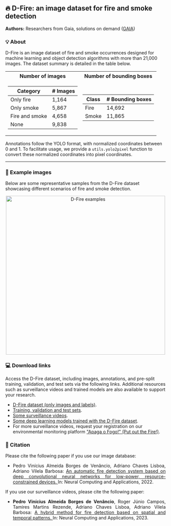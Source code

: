 ## :fire: D-Fire: an image dataset for fire and smoke detection

**Authors:** Researchers from Gaia, solutions on demand ([GAIA](https://www.gaiasd.com/))

### :bulb: About

D-Fire is an image dataset of fire and smoke occurrences designed for machine learning and object detection algorithms with more than 21,000 images. The dataset summary is detailed in the table below.

<div align="center">
<table>
  <tr>
    <th>Number of images</th>
    <th>Number of bounding boxes</th>
  </tr>
 
  <tr><td>

  | Category | # Images |
  | ------------- | ------------- |
  | Only fire  | 1,164  |
  | Only smoke  | 5,867  |
  | Fire and smoke  | 4,658  |
  | None  | 9,838  |

  </td><td>

  | Class | # Bounding boxes |
  | ------------- | ------------- |
  | Fire  | 14,692 |
  | Smoke  | 11,865 |

  </td></tr> 
</table>
</div>

Annotations follow the YOLO format, with normalized coordinates between 0 and 1.
To facilitate usage, we provide a `utils.yolo2pixel` function to convert these normalized coordinates into pixel coordinates.

***

### :high_brightness: Example images

Below are some representative samples from the D-Fire dataset showcasing different scenarios of fire and smoke detection. 

<p align="center">
    <img width="500" src="./figures/dfire_examples.png" alt="D-Fire examples">
<p>

### :computer: Download links

Access the D-Fire dataset, including images, annotations, and pre-split training, validation, and test sets via the following links. Additional resources such as surveillance videos and trained models are also available to support your research.

* [D-Fire dataset (only images and labels)](https://1drv.ms/u/c/c0bd25b6b048b01d/EbLgD7bES4FDvUN37Grxn8QBF5gIBBc7YV2qklF08GCiBw).
* [Training, validation and test sets](https://1drv.ms/f/c/c0bd25b6b048b01d/Ema8FFze8mFIlM1Hn81BUUgBE3vnnmK4SQxybS-nHRt2pA?e=6rk0aN).
* [Some surveillance videos](https://1drv.ms/f/c/c0bd25b6b048b01d/EhT2Jy6L-YlGvZv-gXH2SnYBENQsnUW96LpZtv_6PngjYQ). 
* [Some deep learning models trained with the D-Fire dataset](https://github.com/pedbrgs/Fire-Detection).
* For more surveillance videos, request your registration on our environmental monitoring platform ["Apaga o Fogo!" (Put out the Fire!)](https://apagaofogo.eco.br/).

### :scroll: Citation

Please cite the following paper if you use our image database:

- <p align="justify">Pedro Vinícius Almeida Borges de Venâncio, Adriano Chaves Lisboa, Adriano Vilela Barbosa: <a href="https://link.springer.com/article/10.1007/s00521-022-07467-z"> An automatic fire detection system based on deep convolutional neural networks for low-power, resource-constrained devices. </a> In: Neural Computing and Applications, 2022.</p>

If you use our surveillance videos, please cite the following paper:
- <p align="justify"><b>Pedro Vinícius Almeida Borges de Venâncio</b>, Roger Júnio Campos, Tamires Martins Rezende, Adriano Chaves Lisboa, Adriano Vilela Barbosa: <a href="https://link.springer.com/article/10.1007/s00521-023-08260-2"> A hybrid method for fire detection based on spatial and temporal patterns. </a> In: Neural Computing and Applications, 2023.</p>
